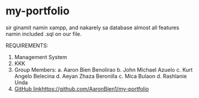 # my-portfolio
sir ginamit namin xampp, and nakarely sa database almost all features namin
included .sql on our file.

REQUIREMENTS:
1. Management System
2. KKK
3. Group Members:
a. Aaron Bien Benolirao
b. John Michael Azuelo
c. Kurt Angelo Belecina
d. Aeyan Zhaza Beronilla
c. Mica Bulaon
d. Rashlanie Unda
5. [GitHub link](https://github.com/AaronBien1/my-portfolio)https://github.com/AaronBien1/my-portfolio
